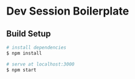 # Dev Session Boilerplate

## Build Setup

```bash
# install dependencies
$ npm install

# serve at localhost:3000
$ npm start
```
